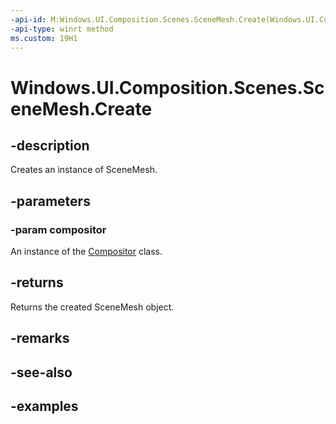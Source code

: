 ```yaml
---
-api-id: M:Windows.UI.Composition.Scenes.SceneMesh.Create(Windows.UI.Composition.Compositor)
-api-type: winrt method
ms.custom: 19H1
---
```


<!-- Method syntax.
public SceneMesh SceneMesh.Create(Compositor compositor)
-->

# Windows.UI.Composition.Scenes.SceneMesh.Create

## -description

Creates an instance of SceneMesh.



## -parameters
### -param compositor

An instance of the [Compositor](../windows.ui.composition/compositor.md) class.

## -returns

Returns the created SceneMesh object.

## -remarks

## -see-also

## -examples

